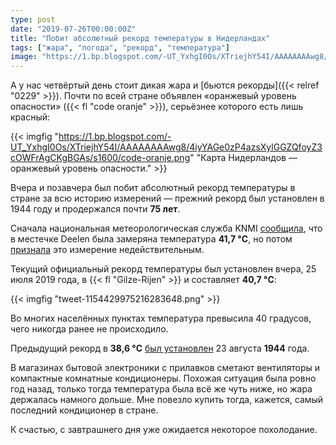 ```yaml
---
type: post
date: "2019-07-26T00:00:00Z"
title: "Побит абсолютный рекорд температуры в Нидерландах"
tags: ["жара", "погода", "рекорд", "температура"]
image: "https://1.bp.blogspot.com/-UT_YxhgI0Os/XTriejhY54I/AAAAAAAAwg8/4iyYAGe0zP4azsXylGGZQfoyZ3cOWFrAgCKgBGAs/s1600/code-oranje.png"
---
```


А у нас четвёртый день стоит дикая жара и [бьются рекорды]({{< relref "0229" >}}). Почти по всей стране объявлен «оранжевый уровень опасности» ({{< fl "code oranje" >}}), серьёзнее которого есть лишь красный:

{{< imgfig "https://1.bp.blogspot.com/-UT_YxhgI0Os/XTriejhY54I/AAAAAAAAwg8/4iyYAGe0zP4azsXylGGZQfoyZ3cOWFrAgCKgBGAs/s1600/code-oranje.png" "Карта Нидерландов — оранжевый уровень опасности." >}}

Вчера и позавчера был побит абсолютный рекорд температуры в стране за всю историю измерений — прежний рекорд был установлен в 1944 году и продержался почти **75 лет**.

<!--more-->

Сначала национальная метеорологическая служба KNMI [сообщила](https://twitter.com/KNMI/status/1154362572138852354), что в местечке Deelen была замеряна температура **41,7 °C**, но потом [признала](https://twitter.com/KNMI/status/1154372338806398976) это измерение недействительным.

Текущий официальный рекорд температуры был установлен вчера, 25 июля 2019 года, в {{< fl "Gilze-Rijen" >}} и составляет **40,7 °C**:

{{< imgfig "tweet-1154429975216283648.png" >}}

Во многих населённых пунктах температура превысила 40 градусов, чего никогда ранее не происходило.

Предыдущий рекорд в **38,6 °C** [был установлен](https://www.knmi.nl/over-het-knmi/nieuws/nationaal-hitterecord-na-75-jaar-verbroken) 23 августа **1944** года.

В магазинах бытовой электроники с прилавков сметают вентиляторы и компактные комнатные кондиционеры. Похожая ситуация была ровно год назад, только тогда температура была всё же чуть ниже, но жара держалась намного дольше. Мне повезло купить тогда, кажется, самый последний кондиционер в стране.

К счастью, с завтрашнего дня уже ожидается некоторое похолодание.
